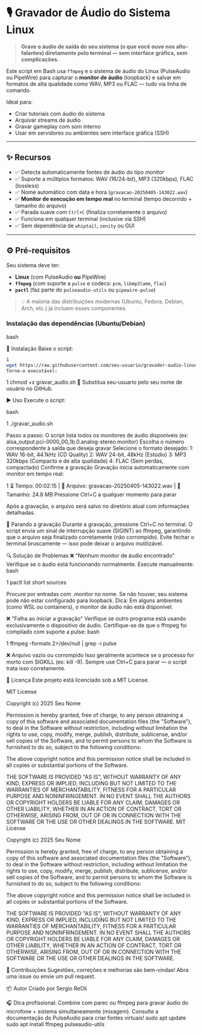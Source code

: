 
# 🎙️ Gravador de Áudio do Sistema Linux

> **Grave o áudio de saída do seu sistema (o que você ouve nos alto-falantes) diretamente pelo terminal — sem interface gráfica, sem complicações.**

Este script em Bash usa `ffmpeg` e o sistema de áudio do Linux (PulseAudio ou PipeWire) para capturar o **monitor de áudio** (loopback) e salvar em formatos de alta qualidade como WAV, MP3 ou FLAC — tudo via linha de comando.

Ideal para:  
- Criar tutoriais com áudio do sistema  
- Arquivar streams de áudio  
- Gravar gameplay com som interno  
- Usar em servidores ou ambientes sem interface gráfica (SSH)

---

## ✨ Recursos

- ✅ Detecta automaticamente fontes de áudio do tipo *monitor*  
- ✅ Suporte a múltiplos formatos: WAV (16/24-bit), MP3 (320kbps), FLAC (lossless)  
- ✅ Nome automático com data e hora (`gravacao-20250405-143022.wav`)  
- ✅ **Monitor de execução em tempo real** no terminal (tempo decorrido + tamanho do arquivo)  
- ✅ Parada suave com `Ctrl+C` (finaliza corretamente o arquivo)  
- ✅ Funciona em qualquer terminal (inclusive via SSH)  
- ✅ Sem dependência de `whiptail`, `zenity` ou GUI

---

## ⚙️ Pré-requisitos

Seu sistema deve ter:

- **Linux** (com PulseAudio **ou** PipeWire)
- **`ffmpeg`** (com suporte a `pulse` e codecs: `pcm`, `libmp3lame`, `flac`)
- **`pactl`** (faz parte do `pulseaudio-utils` ou `pipewire-pulse`)

> 💡 A maioria das distribuições modernas (Ubuntu, Fedora, Debian, Arch, etc.) já incluem esses componentes.

### Instalação das dependências (Ubuntu/Debian)

bash


🚀 Instalação
Baixe o script:
```bash
1
wget https://raw.githubusercontent.com/seu-usuario/gravador-audio-linux/main/gravar_audio.sh
Torne-o executável:

```
1
chmod +x gravar_audio.sh
🔁 Substitua seu-usuario pelo seu nome de usuário no GitHub. 

▶️ Uso
Execute o script:

bash

1
./gravar_audio.sh

Passo a passo:
O script lista todos os monitores de áudio disponíveis (ex: alsa_output.pci-0000_00_1b.0.analog-stereo.monitor)
Escolha o número correspondente à saída que deseja gravar
Selecione o formato desejado:
1: WAV 16-bit, 44.1kHz (CD Quality)
2: WAV 24-bit, 48kHz (Estúdio)
3: MP3 320kbps (Compacto e de alta qualidade)
4: FLAC (Sem perdas, compactado)
Confirme a gravação
Gravação inicia automaticamente com monitor em tempo real:


1
⏳ Tempo: 00:02:15 | 📁 Arquivo: gravacao-20250405-143022.wav | 📏 Tamanho: 24.8 MB
Pressione Ctrl+C a qualquer momento para parar

Após a gravação, o arquivo será salvo no diretório atual com informações detalhadas.

🛑 Parando a gravação
Durante a gravação, pressione Ctrl+C no terminal.
O script envia um sinal de interrupção suave (SIGINT) ao ffmpeg, garantindo que o arquivo seja finalizado corretamente (não corrompido).
Evite fechar o terminal bruscamente — isso pode deixar o arquivo inutilizável.

🔍 Solução de Problemas
❌ "Nenhum monitor de áudio encontrado"
Verifique se o áudio está funcionando normalmente.
Execute manualmente:
bash

1
pactl list short sources

Procure por entradas com .monitor no nome. Se não houver, seu sistema pode não estar configurado para loopback.
Dica: Em alguns ambientes (como WSL ou containers), o monitor de áudio não está disponível. 

❌ "Falha ao iniciar a gravação"
Verifique se outro programa está usando exclusivamente o dispositivo de áudio.
Certifique-se de que o ffmpeg foi compilado com suporte a pulse:
bash


1
ffmpeg -formats 2>/dev/null | grep -i pulse

❌ Arquivo vazio ou corrompido
Isso geralmente acontece se o processo for morto com SIGKILL (ex: kill -9).
Sempre use Ctrl+C para parar — o script trata isso corretamente.

📄 Licença
Este projeto está licenciado sob a MIT License.

MIT License

Copyright (c) 2025 Seu Nome

Permission is hereby granted, free of charge, to any person obtaining a copy
of this software and associated documentation files (the "Software"), to deal
in the Software without restriction, including without limitation the rights
to use, copy, modify, merge, publish, distribute, sublicense, and/or sell
copies of the Software, and to permit persons to whom the Software is
furnished to do so, subject to the following conditions:

The above copyright notice and this permission notice shall be included in all
copies or substantial portions of the Software.

THE SOFTWARE IS PROVIDED "AS IS", WITHOUT WARRANTY OF ANY KIND, EXPRESS OR
IMPLIED, INCLUDING BUT NOT LIMITED TO THE WARRANTIES OF MERCHANTABILITY,
FITNESS FOR A PARTICULAR PURPOSE AND NONINFRINGEMENT. IN NO EVENT SHALL THE
AUTHORS OR COPYRIGHT HOLDERS BE LIABLE FOR ANY CLAIM, DAMAGES OR OTHER
LIABILITY, WHETHER IN AN ACTION OF CONTRACT, TORT OR OTHERWISE, ARISING FROM,
OUT OF OR IN CONNECTION WITH THE SOFTWARE OR THE USE OR OTHER DEALINGS IN THE
SOFTWARE.
MIT License

Copyright (c) 2025 Seu Nome

Permission is hereby granted, free of charge, to any person obtaining a copy
of this software and associated documentation files (the "Software"), to deal
in the Software without restriction, including without limitation the rights
to use, copy, modify, merge, publish, distribute, sublicense, and/or sell
copies of the Software, and to permit persons to whom the Software is
furnished to do so, subject to the following conditions:

The above copyright notice and this permission notice shall be included in all
copies or substantial portions of the Software.

THE SOFTWARE IS PROVIDED "AS IS", WITHOUT WARRANTY OF ANY KIND, EXPRESS OR
IMPLIED, INCLUDING BUT NOT LIMITED TO THE WARRANTIES OF MERCHANTABILITY,
FITNESS FOR A PARTICULAR PURPOSE AND NONINFRINGEMENT. IN NO EVENT SHALL THE
AUTHORS OR COPYRIGHT HOLDERS BE LIABLE FOR ANY CLAIM, DAMAGES OR OTHER
LIABILITY, WHETHER IN AN ACTION OF CONTRACT, TORT OR OTHERWISE, ARISING FROM,
OUT OF OR IN CONNECTION WITH THE SOFTWARE OR THE USE OR OTHER DEALINGS IN THE
SOFTWARE.

🙌 Contribuições
Sugestões, correções e melhorias são bem-vindas! Abra uma issue ou envie um pull request.

📦 Autor
Criado por Sergio ReOli

🎧 Dica profissional: Combine com parec ou ffmpeg para gravar áudio do microfone + sistema simultaneamente (mixagem). Consulte a documentação do PulseAudio para criar fontes virtuais! 
sudo apt update
sudo apt install ffmpeg pulseaudio-utils
